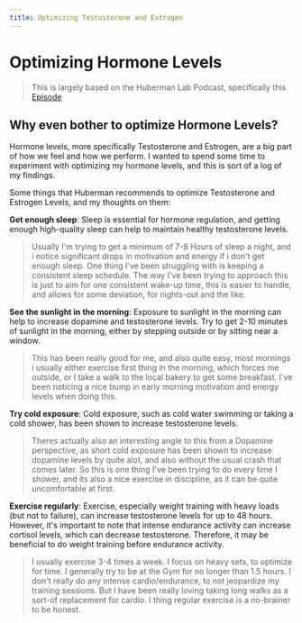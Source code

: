 ```yaml
---
title: Optimizing Testosterone and Estrogen
---
```

# Optimizing Hormone Levels

> This is largely based on the Huberman Lab Podcast, specifically this [Episode](https://www.youtube.com/watch?v=qJXKhu5UZwk)

## Why even bother to optimize Hormone Levels?

Hormone levels, more specifically Testosterone and Estrogen, are a big part of how we feel and how we perform. 
I wanted to spend some time to experiment with optimizing my hormone levels, and this is sort of a log of my findings.

Some things that Huberman recommends to optimize Testosterone and Estrogen Levels, and my thoughts on them:

**Get enough sleep**: Sleep is essential for hormone regulation, and getting enough high-quality sleep can help to maintain healthy testosterone levels.
> Usually I'm trying to get a minimum of 7-8 Hours of sleep a night, and i notice significant drops in motivation and energy if i don't get enough sleep. One thing I've been struggling with is keeping a consistent sleep schedule. 
The way I've been trying to approach this is just to aim for one consistent wake-up time, this is easier to handle, and allows for some deviation, for nights-out and the like.

**See the sunlight in the morning**: Exposure to sunlight in the morning can help to increase dopamine and testosterone levels. Try to get 2-10 minutes of sunlight in the morning, either by stepping outside or by sitting near a window.
> This has been really good for me, and also quite easy, most mornings i usually either exercise first thing in the morning, which forces me outside, or I take a walk to the local bakery to get some breakfast. I've been noticing a nice bump in early morning motivation and energy levels when doing this.

**Try cold exposure**: Cold exposure, such as cold water swimming or taking a cold shower, has been shown to increase testosterone levels.
> Theres actually also an interesting angle to this from a Dopamine perspective, as short cold exposure has been shown to increase dopamine levels by quite alot, and also without the usual crash that comes later. So this is one thing I've been trying to do every time I shower, and its also a nice exercise in discipline, as it can be quite uncomfortable at first.

**Exercise regularly**: Exercise, especially weight training with heavy loads (but not to failure), can increase testosterone levels for up to 48 hours. However, it's important to note that intense endurance activity can increase cortisol levels, which can decrease testosterone. Therefore, it may be beneficial to do weight training before endurance activity.
> I usually exercise 3-4 times a week. I focus on heavy sets, to optimize for time. I generally try to be at the Gym for no longer than 1.5 hours. I don't really do any intense cardio/endurance, to not jeopardize my training sessions. But I have been really loving taking long walks as a sort-of replacement for cardio. I thing regular exercise is a no-brainer to be honest.